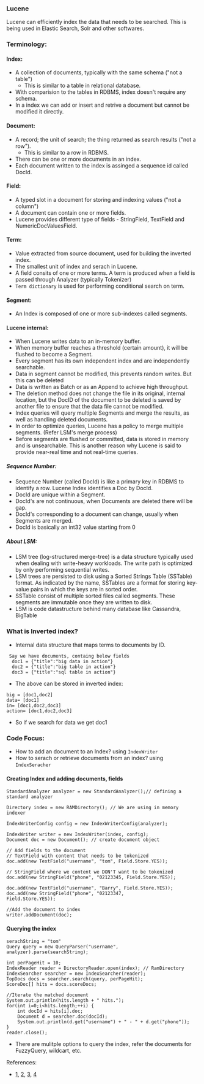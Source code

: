 ### Lucene

Lucene can efficiently index the data that needs to be searched. This is being used in Elastic Search, Solr and other softwares.

### Terminology:

#### Index:
  - A collection of documents, typically with the same schema ("not a table")
     - This is similar to a table in relational database.
  - With comparision to the tables in RDBMS, index doesn't require any schema.
  - In a index we can add or insert and retrive a document but cannot be modified it directly.
  
#### Document:
  - A record; the unit of search; the thing returned as search results ("not a row"). 
     - This is similar to a row in RDBMS. 
  - There can be one or more documents in an index.
  - Each document written to the index is assinged a sequence id called DocId.
  
#### Field: 
  - A typed slot in a document for storing and indexing values ("not a column")
  - A document can contain one or more fields.
  - Lucene provides different type of fields - StringField, TextField and NumericDocValuesField.

#### Term: 
  - Value extracted from source document, used for building the inverted index.
  - The smallest unit of index and serach in Lucene.
  - A field consits of one or more terms. A term is produced when a field is passed through Analyzer (typically Tokenizer)
  - `Term dictionary` is used for performing conditional search on term.

#### Segment:
  - An Index is composed of one or more sub-indexes called segments.

#### Lucene internal: 
   - When Lucene writes data to an in-memory buffer. 
   - When memory buffer reaches a threshold (certain amount), it will be flushed to become a Segment. 
   - Every segment has its own independent index and are independently searchable.
   - Data in segment cannot be modified, this prevents random writes. But this can be deleted
   - Data is written as Batch or as an Append to achieve high throughput. 
   - The deletion method does not change the file in its original, internal location, but the DocID of the document to be deleted is saved by another file to ensure that the data file cannot be modified. 
   - Index queries will query multiple Segments and merge the results, as well as handling deleted documents. 
   - In order to optimize queries, Lucene has a policy to merge multiple segments. (Refer LSM's merge process)
   - Before segments are flushed or committed, data is stored in memory and is unsearchable. This is another reason why Lucene is said to provide near-real time and not real-time queries.

##### Sequence Number:
   - Sequence Number (called DocId) is like a primary key in RDBMS to identify a row. Lucene Index identifies a Doc by DocId.
   - DocId are unique within a Segment. 
   - DocId's are not continuous, when Documents are deleted there will be gap.
   - DocId's corresponding to a document can change, usually when Segments are merged.
   - DocId is basically an int32 value starting from 0
    
##### About LSM:
   - LSM tree (log-structured merge-tree) is a data structure typically used when dealing with write-heavy workloads. The write path is optimized by only performing sequential writes.
   - LSM trees are persisted to disk using a Sorted Strings Table (SSTable) format. As indicated by the name, SSTables are a format for storing key-value pairs in which the keys are in sorted order. 
   - SSTable consist of multiple sorted files called segments. These segments are immutable once they are written to disk.
   - LSM is code datastructure behind many database like Cassandra, BigTable

### What is Inverted index? 
  - Internal data structure that maps terms to documents by ID.

```
 Say we have documents, containg below fields
  doc1 = {"title":"big data in action"}
  doc2 = {"title":"big table in action"}
  doc3 = {"title":"sql table in action"}
```

- The above can be stored in inverted index:
```
big = [doc1,doc2]
data= [doc1]
in= [doc1,doc2,doc3]
action= [doc1,doc2,doc3]
```
- So if we search for data we get doc1

### Code Focus:
  - How to add an document to an Index? 
    using `IndexWriter`
  - How to serach or retrieve documents from an index?
    using `IndexSeracher`

#### Creating Index and adding documents, fields
```
StandardAnalyzer analyzer = new StandardAnalyzer();// defining a standard analyzer

Directory index = new RAMDirectory(); // We are using in memory indexer

IndexWriterConfig config = new IndexWriterConfig(analyzer);

IndexWriter writer = new IndexWriter(index, config);
Document doc = new Document(); // create document object

// Add fields to the document
// TextField with content that needs to be tokenized
doc.add(new TextField("username", "tom", Field.Store.YES));

// StringField where we content we DON'T want to be tokenized
doc.add(new StringField("phone", "02123345, Field.Store.YES));

doc.add(new TextField("username", "Barry", Field.Store.YES));
doc.add(new StringField("phone", "02123347, 
Field.Store.YES));

//Add the document to index
writer.addDocument(doc);
```

#### Querying the index

```
serachString = "tom"
Query query = new QueryParser("username", analyzer).parse(searchString);

int perPageHit = 10;
IndexReader reader = DirectoryReader.open(index); // RamDirectory
IndexSearcher searcher = new IndexSearcher(reader);
TopDocs docs = searcher.search(query, perPageHit);
ScoreDoc[] hits = docs.scoreDocs;

//Iterate the matched document
System.out.println(hits.length + " hits.");
for(int i=0;i<hits.length;++i) {
    int docId = hits[i].doc;
    Document d = searcher.doc(docId);
    System.out.println(d.get("username") + " - " + d.get("phone"));
}
reader.close();
```
- There are mulitple options to query the index, refer the documents for FuzzyQuery, wildcart, etc.

References:
- [1](https://lucene.apache.org/core/3_0_3/fileformats.html), [2](https://blog.parse.ly/lucene/), [3](https://yetanotherdevblog.com/lsm/), [4](https://alibaba-cloud.medium.com/analysis-of-lucene-basic-concepts-5ff5d8b90a53)
